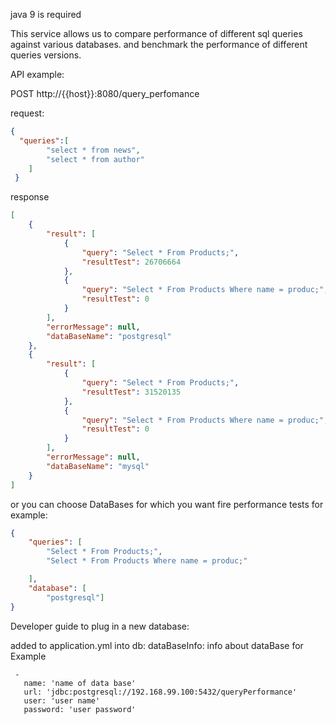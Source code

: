 java 9 is required

This service allows us to compare performance of different sql queries against various databases.
and benchmark the performance of different queries versions.

API example:

POST http://{{host}}:8080/query_perfomance

request:
```json
{
  "queries":[
        "select * from news",
        "select * from author"
    ]
 }
 ```
 response
```json
[
    {
        "result": [
            {
                "query": "Select * From Products;",
                "resultTest": 26706664
            },
            {
                "query": "Select * From Products Where name = produc;",
                "resultTest": 0
            }
        ],
        "errorMessage": null,
        "dataBaseName": "postgresql"
    },
    {
        "result": [
            {
                "query": "Select * From Products;",
                "resultTest": 31520135
            },
            {
                "query": "Select * From Products Where name = produc;",
                "resultTest": 0
            }
        ],
        "errorMessage": null,
        "dataBaseName": "mysql"
    }
]
 ```
or you can choose DataBases for which you want fire performance tests for example:
```json
{
    "queries": [
        "Select * From Products;",
        "Select * From Products Where name = produc;"

    ],
    "database": [
    	"postgresql"]
}
 ```
Developer guide to plug in a new database:

added to application.yml into db:
                                dataBaseInfo:
 info about dataBase for Example

     -
       name: 'name of data base'
       url: 'jdbc:postgresql://192.168.99.100:5432/queryPerformance'
       user: 'user name'
       password: 'user password'


